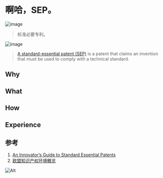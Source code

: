 # 啊哈，SEP。

![image](https://user-images.githubusercontent.com/101690642/158518879-4e6d0b50-462a-4e51-a8d2-74c8ccb67e17.png)
> 标准必要专利。

![image](https://user-images.githubusercontent.com/101690642/158519005-c4c53e93-3e0f-43d4-9bd6-71bf008b510f.png)
> [A standard-essential patent (SEP)](https://www.dilworthip.com/resources/news/part-i-what-is-a-standard-essential-patent/) is a patent that claims an invention that must be used to comply with a technical standard.

## Why

## What

## How

## Experience

## 参考

1. [An Innovator’s Guide to Standard Essential Patents](https://www.dilworthip.com/resources/news/part-i-what-is-a-standard-essential-patent/)
2. [欧盟知识产权环境概览](http://www.kangxin.com/html/1/173/174/361/2626.html)

![Alt](https://repobeats.axiom.co/api/embed/671fc7c7bb782175962eb487c58655665b10f9b8.svg "Repobeats analytics image")

